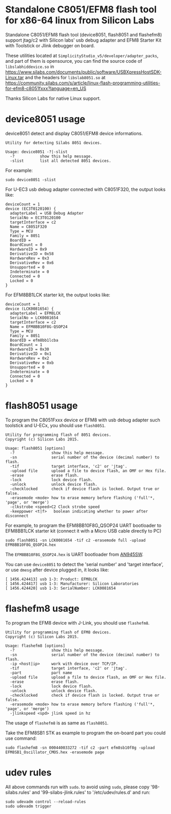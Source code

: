 # Standalone C8051/EFM8 flash tool for x86-64 linux from Silicon Labs

Standalone C8051/EFM8 flash tool (device8051, flash8051 and flashefm8) support jtag/c2 with Silicon labs' usb debug adapter and EFM8 Starter Kit with Toolstick or Jlink debugger on board.

These utilities located at `SimplicityStudio_v5/developer/adapter_packs`, and part of them is opensource, you can find the source code of `libslabhiddevice.so` in https://www.silabs.com/documents/public/software/USBXpressHostSDK-Linux.tar and the headers for `libslab8051.so` at https://community.silabs.com/s/article/linux-flash-programming-utilities-for-efm8-c8051fxxx?language=en_US

Thanks Silicon Labs for native Linux support.

# device8051 usage

device8051 detect and display C8051/EFM8 device informations.

```
Utility for detecting Silabs 8051 devices.

Usage: device8051 -?|-slist
  -?           show this help message.
  -slist       list all detected 8051 devices.
```

For example:

```
sudo device8051 -slist
```

For U-EC3 usb debug adapter connected with C8051F320, the output looks like:

```
deviceCount = 1
device (EC3T0120100) {
  adapterLabel = USB Debug Adapter
  SerialNo = EC3T0120100
  targetInterface = c2
  Name = C8051F320
  Type = MCU
  Family = 8051
  BoardID =
  BoardCount = 0
  HardwareID = 0x9
  DerivativeID = 0x58
  HardwareRev = 0x3
  DerivativeRev = 0x6
  Unsupported = 0
  Indeterminate = 0
  Connected = 0
  Locked = 0
}
```

For EFM8BB1LCK starter kit, the output looks like:

```
deviceCount = 1
device (LCK0081654) {
  adapterLabel = EFM8LCK
  SerialNo = LCK0081654
  targetInterface = c2
  Name = EFM8BB10F8G-QSOP24
  Type = MCU
  Family = 8051
  BoardID = efm8bb1lcba
  BoardCount = 1
  HardwareID = 0x30
  DerivativeID = 0x1
  HardwareRev = 0x2
  DerivativeRev = 0xb
  Unsupported = 0
  Indeterminate = 0
  Connected = 0
  Locked = 0
}
```

# flash8051 usage

To program the C8051Fxxx device or EFM8 with usb debug adapter such toolstick and U-ECx, you should use `flash8051`.

```
Utility for programming flash of 8051 devices.
Copyright (c) Silicon Labs 2015.

Usage: flash8051 [options]
  -?                show this help message.
  -sn               serial number of the device (decimal number) to flash.
  -tif              target interface, 'c2' or 'jtag'.
  -upload file      upload a file to device flash, an OMF or Hex file.
  -erase            erase flash.
  -lock             lock device flash.
  -unlock           unlock device flash.
  -checklocked      check if device flash is locked. Output true or false.
  -erasemode <mode> how to erase memory before flashing ('full'*, 'page', or 'merge')
  -clkstrobe <speed>C2 Clock strobe speed
  -keeppower <t|f>   boolean indicating whether to power after disconnect
```

For example, to program the EFM8BB10F8G_QSOP24 UART bootloader to EFM8BB1LCK starter kit  (connect it with a Micro USB cable directly to PC)

```
sudo flash8051 -sn LCK0081654 -tif c2 -erasemode full -upload EFM8BB10F8G_QSOP24.hex
```

The `EFM8BB10F8G_QSOP24.hex` is UART bootloader from [AN945SW](https://www.silabs.com/documents/public/example-code/AN945SW.zip).

You can use `device8051` to detect the 'serial number' and 'target interface', or use `dmesg` after device plugged in, it looks like:

```
[ 1456.424413] usb 1-3: Product: EFM8LCK
[ 1456.424417] usb 1-3: Manufacturer: Silicon Laboratories
[ 1456.424420] usb 1-3: SerialNumber: LCK0081654
```

# flashefm8 usage
To program the EFM8 device with J-Link, you should use `flashefm8`.

```
Utility for programming flash of EFM8 devices.
Copyright (c) Silicon Labs 2015.

Usage: flashefm8 [options]
  -?                show this help message.
  -sn               serial number of the device (decimal number) to flash.
  -ip <host|ip>     work with device over TCP/IP.
  -tif              target interface, 'c2' or 'jtag'.
  -part             part name
  -upload file      upload a file to device flash, an OMF or Hex file.
  -erase            erase flash.
  -lock             lock device flash.
  -unlock           unlock device flash.
  -checklocked      check if device flash is locked. Output true or false.
  -erasemode <mode> how to erase memory before flashing ('full'*, 'page', or 'merge')
  -jlinkspeed <spd> jlink speed in hz
```

The usage of `flashefm8` is as same as `flash8051`.

Take the EFM8SB1 STK as example to program the on-board part you could use command:

```
sudo flashefm8 -sn 000440033272 -tif c2 -part efm8sb10f8g -upload EFM8SB1_Oscillator_CMOS.hex -erasemode page
```

# udev rules
All above commands run with `sudo`. to avoid using `sudo`, please copy '98-silabs.rules' and '99-silabs-jlink.rules' to '/etc/udev/rules.d' and run:

```
sudo udevadm control --reload-rules
sudo udevadm trigger
```
